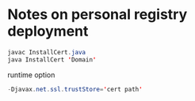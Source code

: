 Notes on personal registry deployment
=
```java
javac InstallCert.java
java InstallCert 'Domain'
```
runtime option
```java
-Djavax.net.ssl.trustStore='cert path'
```